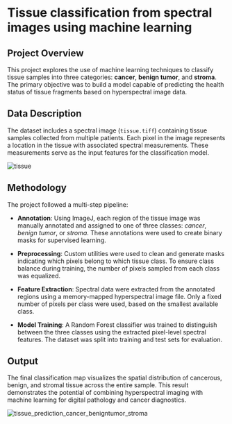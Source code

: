# Tissue classification from spectral images using machine learning

## Project Overview

This project explores the use of machine learning techniques to classify tissue samples into three categories: **cancer**, **benign tumor**, and **stroma**. The primary objective was to build a model capable of predicting the health status of tissue fragments based on hyperspectral image data.

## Data Description

The dataset includes a spectral image (`tissue.tiff`) containing tissue samples collected from multiple patients. Each pixel in the image represents a location in the tissue with associated spectral measurements. These measurements serve as the input features for the classification model.

![tissue](tissue.tiff)

## Methodology

The project followed a multi-step pipeline:

- **Annotation**: Using ImageJ, each region of the tissue image was manually annotated and assigned to one of three classes: *cancer*, *benign tumor*, or *stroma*. These annotations were used to create binary masks for supervised learning.
  
- **Preprocessing**: Custom utilities were used to clean and generate masks indicating which pixels belong to which tissue class. To ensure class balance during training, the number of pixels sampled from each class was equalized.

- **Feature Extraction**: Spectral data were extracted from the annotated regions using a memory-mapped hyperspectral image file. Only a fixed number of pixels per class were used, based on the smallest available class.

- **Model Training**: A Random Forest classifier was trained to distinguish between the three classes using the extracted pixel-level spectral features. The dataset was split into training and test sets for evaluation.


## Output

The final classification map visualizes the spatial distribution of cancerous, benign, and stromal tissue across the entire sample. This result demonstrates the potential of combining hyperspectral imaging with machine learning for digital pathology and cancer diagnostics.

![tissue_prediction_cancer_benigntumor_stroma](images/tissue_prediction_cancer_benigntumor_stroma.jpg)

